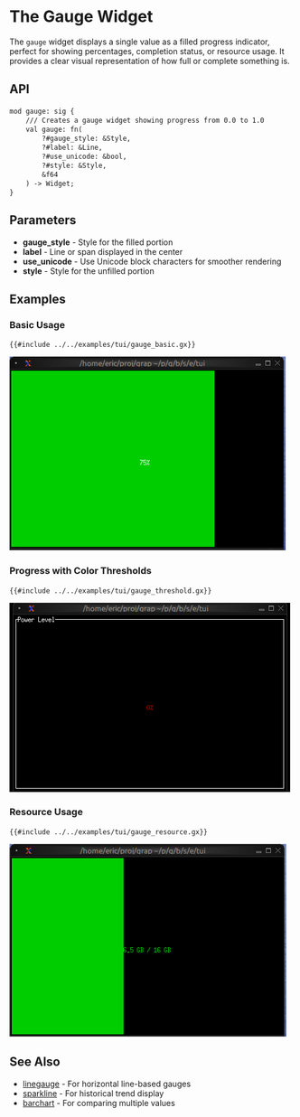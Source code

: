 # The Gauge Widget

The `gauge` widget displays a single value as a filled progress indicator, perfect for showing percentages, completion status, or resource usage. It provides a clear visual representation of how full or complete something is.

## API

```
mod gauge: sig {
    /// Creates a gauge widget showing progress from 0.0 to 1.0
    val gauge: fn(
        ?#gauge_style: &Style,
        ?#label: &Line,
        ?#use_unicode: &bool,
        ?#style: &Style,
        &f64
    ) -> Widget;
}
```

## Parameters

- **gauge_style** - Style for the filled portion
- **label** - Line or span displayed in the center
- **use_unicode** - Use Unicode block characters for smoother rendering
- **style** - Style for the unfilled portion

## Examples

### Basic Usage

```graphix
{{#include ../../examples/tui/gauge_basic.gx}}
```

![Basic Gauge](./media/gauge_basic.png)

### Progress with Color Thresholds

```graphix
{{#include ../../examples/tui/gauge_threshold.gx}}
```

![Gauge With Color](./media/gauge_threshold.gif)

### Resource Usage

```graphix
{{#include ../../examples/tui/gauge_resource.gx}}
```

![Resource Usage Gauge](./media/gauge_resource.png)

## See Also

- [linegauge](linegauge.md) - For horizontal line-based gauges
- [sparkline](sparkline.md) - For historical trend display
- [barchart](barchart.md) - For comparing multiple values
